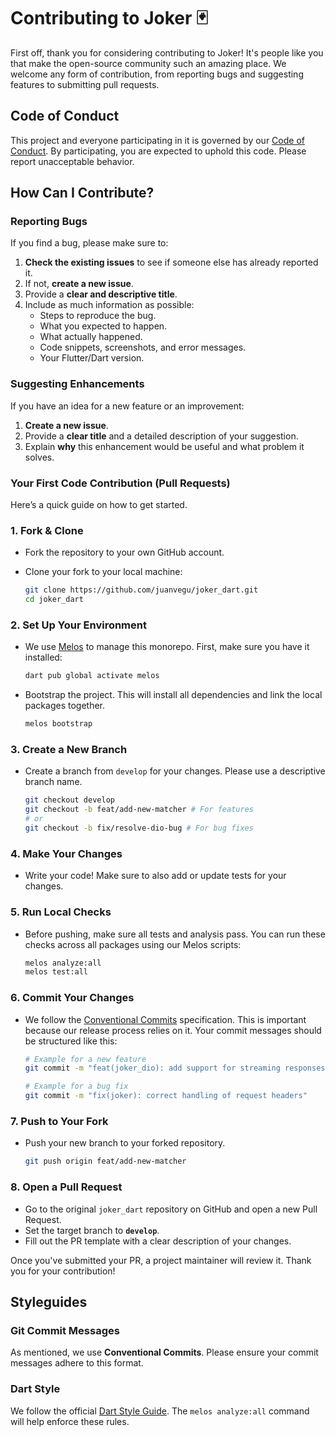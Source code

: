 # Contributing to Joker 🃏

First off, thank you for considering contributing to Joker! It's people like you that make the open-source community such an amazing place. We welcome any form of contribution, from reporting bugs and suggesting features to submitting pull requests.

## Code of Conduct

This project and everyone participating in it is governed by our [Code of Conduct](CODE_OF_CONDUCT.md). By participating, you are expected to uphold this code. Please report unacceptable behavior.

## How Can I Contribute?

### Reporting Bugs

If you find a bug, please make sure to:

1. **Check the existing issues** to see if someone else has already reported it.
2. If not, **create a new issue**.
3. Provide a **clear and descriptive title**.
4. Include as much information as possible:
    * Steps to reproduce the bug.
    * What you expected to happen.
    * What actually happened.
    * Code snippets, screenshots, and error messages.
    * Your Flutter/Dart version.

### Suggesting Enhancements

If you have an idea for a new feature or an improvement:

1. **Create a new issue**.
2. Provide a **clear title** and a detailed description of your suggestion.
3. Explain **why** this enhancement would be useful and what problem it solves.

### Your First Code Contribution (Pull Requests)

Here’s a quick guide on how to get started.

### 1. Fork & Clone

* Fork the repository to your own GitHub account.
* Clone your fork to your local machine:

  ```bash
  git clone https://github.com/juanvegu/joker_dart.git
  cd joker_dart
  ```

### 2. Set Up Your Environment

* We use [Melos](https://melos.invertase.dev) to manage this monorepo. First, make sure you have it installed:

  ```bash
  dart pub global activate melos
  ```

* Bootstrap the project. This will install all dependencies and link the local packages together.

  ```bash
  melos bootstrap
  ```

### 3. Create a New Branch

* Create a branch from `develop` for your changes. Please use a descriptive branch name.

  ```bash
  git checkout develop
  git checkout -b feat/add-new-matcher # For features
  # or
  git checkout -b fix/resolve-dio-bug # For bug fixes
  ```

### 4. Make Your Changes

* Write your code! Make sure to also add or update tests for your changes.

### 5. Run Local Checks

* Before pushing, make sure all tests and analysis pass. You can run these checks across all packages using our Melos scripts:

  ```bash
  melos analyze:all
  melos test:all
  ```

### 6. Commit Your Changes

* We follow the [Conventional Commits](https://www.conventionalcommits.org/en/v1.0.0/) specification. This is important because our release process relies on it. Your commit messages should be structured like this:

  ```bash
  # Example for a new feature
  git commit -m "feat(joker_dio): add support for streaming responses"

  # Example for a bug fix
  git commit -m "fix(joker): correct handling of request headers"
  ```

### 7. Push to Your Fork

* Push your new branch to your forked repository.

  ```bash
  git push origin feat/add-new-matcher
  ```

### 8. Open a Pull Request

* Go to the original `joker_dart` repository on GitHub and open a new Pull Request.
* Set the target branch to **`develop`**.
* Fill out the PR template with a clear description of your changes.

Once you've submitted your PR, a project maintainer will review it. Thank you for your contribution!

## Styleguides

### Git Commit Messages

As mentioned, we use **Conventional Commits**. Please ensure your commit messages adhere to this format.

### Dart Style

We follow the official [Dart Style Guide](https://dart.dev/guides/language/effective-dart/style). The `melos analyze:all` command will help enforce these rules.
